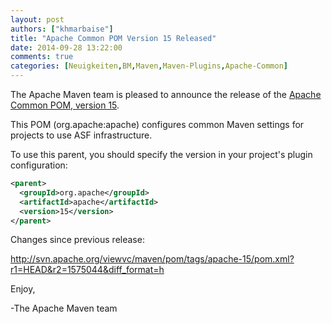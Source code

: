 ```yaml
---
layout: post
authors: ["khmarbaise"]
title: "Apache Common POM Version 15 Released"
date: 2014-09-28 13:22:00
comments: true
categories: [Neuigkeiten,BM,Maven,Maven-Plugins,Apache-Common]
---
```

The Apache Maven team is pleased to announce the release of the 
[Apache Common POM, version 15](https://maven.apache.org/pom/asf).

This POM (org.apache:apache) configures common Maven settings for
projects to use ASF infrastructure.

To use this parent, you should specify the version in your project's
plugin configuration:

```xml
<parent>
  <groupId>org.apache</groupId>
  <artifactId>apache</artifactId>
  <version>15</version>
</parent>
```

Changes since previous release:

http://svn.apache.org/viewvc/maven/pom/tags/apache-15/pom.xml?r1=HEAD&r2=1575044&diff_format=h

Enjoy,

-The Apache Maven team

